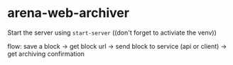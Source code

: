 # arena-web-archiver

Start the server using ```start-server``` ((don't forget to activiate the venv))

flow: save a block -> get block url -> send block to service (api or client) -> get archiving confirmation